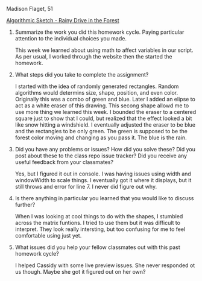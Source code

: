 Madison Flaget, 51

[Algorithmic Sketch - Rainy Drive in the Forest](https://madisonflaget.github.io/120-work/hw-6/)

1) Summarize the work you did this homework cycle. Paying particular attention to the individual choices you made.

    This week we learned about using math to affect variables in our script. As per usual, I worked through the website then the started the homework.

2) What steps did you take to complete the assignment?

    I started with the idea of randomly generated rectangles. Random algorithms would determins size, shape, position, and even color. Originally this was a combo of green and blue. Later I added an elipse to act as a white eraser of this drawing. This secong shape allowd me to use more thing we learned this week. I bounded the eraser to a centered square just to show that I could, but realized that the effect looked a bit like snow hitting a windshield. I eventually adjusted the eraser to be blue and the rectangles to be only green. The green is supposed to be the forest color moving and changing as you pass it. The blue is the rain.

3) Did you have any problems or issues? How did you solve these? Did you post about these to the class repo issue tracker? Did you receive any useful feedback from your classmates?

    Yes, but I figured it out in console. I was having issues using width and windowWidth to scale things. I eventually got it where it displays, but it still throws and error for line 7. I never did figure out why.

4) Is there anything in particular you learned that you would like to discuss further?

    When I was looking at cool things to do with the shapes, I stumbled across the matrix funtions. I tried to use them but it was difficult to interpret. They look really intersting, but too confusing for me to feel comfortable using just yet.

5) What issues did you help your fellow classmates out with this past homework cycle?

    I helped Cassidy with some live preview issues. She never responded ot us though. Maybe she got it figured out on her own?
